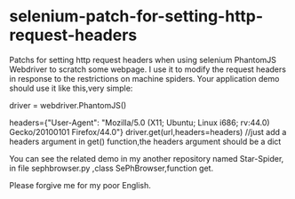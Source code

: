 # selenium-patch-for-setting-http-request-headers
Patchs for setting http request headers when using selenium PhantomJS Webdriver to scratch some webpage.
I use it to  modify the request headers in response to the restrictions on machine spiders.
Your application demo should use it like this,very simple:


driver =  webdriver.PhantomJS()

headers={"User-Agent": "Mozilla/5.0 (X11; Ubuntu; Linux i686; rv:44.0) Gecko/20100101 Firefox/44.0"}
driver.get(url,headers=headers)   //just add a headers argument in get() function,the headers argument should be a dict
             
You can see the related demo in my another repository named Star-Spider, in file sephbrowser.py ,class SePhBrowser,function get.

Please forgive me for my poor English.
